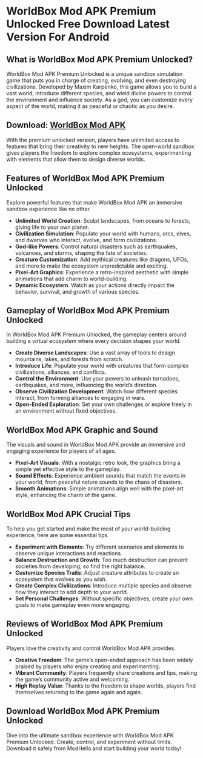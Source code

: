 # WorldBox Mod APK Premium Unlocked Free Download Latest Version For Android

## What is WorldBox Mod APK Premium Unlocked?

WorldBox Mod APK Premium Unlocked is a unique sandbox simulation game that puts you in charge of creating, evolving, and even destroying civilizations. Developed by Maxim Karpenko, this game allows you to build a vast world, introduce different species, and wield divine powers to control the environment and influence society. As a god, you can customize every aspect of the world, making it as peaceful or chaotic as you desire.

## Download: [WorldBox Mod APK](https://modhello.com/worldbox/)

With the premium unlocked version, players have unlimited access to features that bring their creativity to new heights. The open-world sandbox gives players the freedom to explore complex ecosystems, experimenting with elements that allow them to design diverse worlds.

## Features of WorldBox Mod APK Premium Unlocked

Explore powerful features that make WorldBox Mod APK an immersive sandbox experience like no other.

- **Unlimited World Creation**: Sculpt landscapes, from oceans to forests, giving life to your own planet.
- **Civilization Simulation**: Populate your world with humans, orcs, elves, and dwarves who interact, evolve, and form civilizations.
- **God-like Powers**: Control natural disasters such as earthquakes, volcanoes, and storms, shaping the fate of societies.
- **Creature Customization**: Add mythical creatures like dragons, UFOs, and more to make the ecosystem unpredictable and exciting.
- **Pixel-Art Graphics**: Experience a retro-inspired aesthetic with simple animations that add charm to world-building.
- **Dynamic Ecosystem**: Watch as your actions directly impact the behavior, survival, and growth of various species.

## Gameplay of WorldBox Mod APK Premium Unlocked

In WorldBox Mod APK Premium Unlocked, the gameplay centers around building a virtual ecosystem where every decision shapes your world.

- **Create Diverse Landscapes**: Use a vast array of tools to design mountains, lakes, and forests from scratch.
- **Introduce Life**: Populate your world with creatures that form complex civilizations, alliances, and conflicts.
- **Control the Environment**: Use your powers to unleash tornadoes, earthquakes, and more, influencing the world’s direction.
- **Observe Civilization Development**: Watch how different species interact, from forming alliances to engaging in wars.
- **Open-Ended Exploration**: Set your own challenges or explore freely in an environment without fixed objectives.

## WorldBox Mod APK Graphic and Sound

The visuals and sound in WorldBox Mod APK provide an immersive and engaging experience for players of all ages.

- **Pixel-Art Visuals**: With a nostalgic retro look, the graphics bring a simple yet effective style to the gameplay.
- **Sound Effects**: Experience ambient sounds that match the events in your world, from peaceful nature sounds to the chaos of disasters.
- **Smooth Animations**: Simple animations align well with the pixel-art style, enhancing the charm of the game.

## WorldBox Mod APK Crucial Tips

To help you get started and make the most of your world-building experience, here are some essential tips.

- **Experiment with Elements**: Try different scenarios and elements to observe unique interactions and reactions.
- **Balance Destruction and Growth**: Too much destruction can prevent societies from developing, so find the right balance.
- **Customize Species Traits**: Adjust creature attributes to create an ecosystem that evolves as you wish.
- **Create Complex Civilizations**: Introduce multiple species and observe how they interact to add depth to your world.
- **Set Personal Challenges**: Without specific objectives, create your own goals to make gameplay even more engaging.

## Reviews of WorldBox Mod APK Premium Unlocked

Players love the creativity and control WorldBox Mod APK provides.

- **Creative Freedom**: The game’s open-ended approach has been widely praised by players who enjoy creating and experimenting.
- **Vibrant Community**: Players frequently share creations and tips, making the game’s community active and welcoming.
- **High Replay Value**: Thanks to the freedom to shape worlds, players find themselves returning to the game again and again.

## Download WorldBox Mod APK Premium Unlocked

Dive into the ultimate sandbox experience with WorldBox Mod APK Premium Unlocked. Create, control, and experiment without limits. Download it safely from ModHello and start building your world today!


